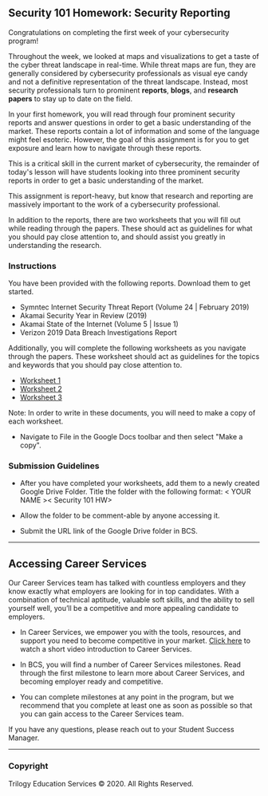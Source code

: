 ## Security 101 Homework: Security Reporting

Congratulations on completing the first week of your cybersecurity program!

Throughout the week, we looked at maps and visualizations to get a taste of the cyber threat landscape in real-time.  While threat maps are fun, they are generally considered by cybersecurity professionals as visual eye candy and not a definitive representation of the threat landscape. Instead, most security professionals turn to prominent **reports**, **blogs**, and **research papers** to stay up to date on the field.

In your first homework, you will read through four prominent security reports and answer questions in order to get a basic understanding of the market. These reports contain a lot of information and some of the language might feel esoteric. However, the goal of this assignment is for you to get exposure and learn how to navigate through these reports. 

This is a critical skill in the current market of cybersecurity, the remainder of today's lesson will have students looking into three prominent security reports in order to get a basic understanding of the market.

This assignment is report-heavy, but know that research and reporting are massively important to the work of a cybersecurity professional. 

In addition to the reports, there are two worksheets that you will fill out while reading through the papers. These should act as guidelines for what you should pay close attention to, and should assist you greatly in understanding the research. 

### Instructions

You have been provided with the following reports. Download them to get started.  

* Symntec Internet Security Threat Report (Volume 24 | February 2019) 
* Akamai Security Year in Review (2019) 
* Akamai State of the Internet  (Volume 5 | Issue 1)
* Verizon 2019 Data Breach Investigations Report 

Additionally, you will complete the following worksheets as you navigate through the papers. These worksheet should act as guidelines for the topics and keywords that you should pay close attention to. 


* [Worksheet 1](https://docs.google.com/document/d/1tpKTcJnRFOWE8LHPluA25c74By3idVl9afnOdsrnNxc) 
* [Worksheet 2](https://docs.google.com/document/d/11LmzhG56YFvNB0Xj9N1nWS3NoNDpaL3HX4AejcTD1fY) 
* [Worksheet 3](https://docs.google.com/document/d/1mCofkfWShQFqyS0U5tBy9lGT8fVOMsCfF8Gl24XoiPE)

Note: In order to write in these documents, you will need to make a copy of each worksheet. 

* Navigate to File in the Google Docs toolbar and then select "Make a copy".

### Submission Guidelines

* After you have completed your worksheets, add them to a newly created Google Drive Folder. Title the folder with the following format: < YOUR NAME >< Security 101 HW> 

* Allow the folder to be comment-able by anyone accessing it. 

* Submit the URL link of the Google Drive folder in BCS.

---

## Accessing Career Services

Our Career Services team has talked with countless employers and they know exactly what employers are looking for in top candidates.  With a combination of technical aptitude, valuable soft skills, and the ability to sell yourself well, you’ll be a competitive and more appealing candidate to employers.

- In Career Services, we empower you with the tools, resources, and support you need to become competitive in your market.   [Click here](https://www.youtube.com/watch?v=Tiuil_uXxG0&feature=youtu.be) to watch a short video introduction to Career Services. 

- In BCS, you will find a number of Career Services milestones. Read through the first milestone to learn more about Career Services, and becoming employer ready and competitive. 

- You can complete milestones at any point in the program, but we recommend that you complete at least one as soon as possible so that you can gain access to the Career Services team. 

If you have any questions, please reach out to your Student Success Manager.

----

### Copyright

Trilogy Education Services © 2020. All Rights Reserved.

